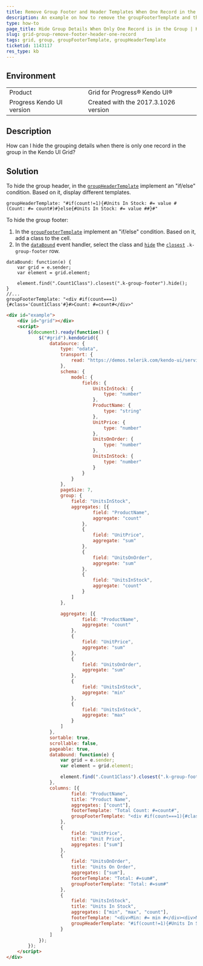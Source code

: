 ```yaml
---
title: Remove Group Footer and Header Templates When One Record in the Group
description: An example on how to remove the groupFooterTemplate and the groupHeaderTemplate when there is only one record in the group in the Kendo UI Grid. 
type: how-to
page_title: Hide Group Details When Only One Record is in the Group | Kendo UI Grid
slug: grid-group-remove-footer-header-one-record
tags: grid, group, groupFooterTemplate, groupHeaderTemplate
ticketid: 1143117
res_type: kb
---
```


## Environment
<table>
 <tr>
  <td>Product</td>
  <td>Grid for Progress® Kendo UI®</td>
 </tr>
 <tr>
  <td>Progress Kendo UI version</td>
  <td>Created with the 2017.3.1026 version</td>
 </tr>
</table>

## Description

How can I hide the grouping details when there is only one record in the group in the Kendo UI Grid?

## Solution

To hide the group header, in the [`groupHeaderTemplate`](https://docs.telerik.com/kendo-ui/api/javascript/ui/grid#configuration-columns.groupHeaderTemplate) implement an "if/else" condition. Based on it, display different templates.

```
groupHeaderTemplate: "#if(count!=1){#Units In Stock: #= value # (Count: #= count#)#}else{#Units In Stock: #= value ##}#"
```

To hide the group footer:

1. In the [`groupFooterTemplate`](https://docs.telerik.com/kendo-ui/api/javascript/ui/grid#configuration-columns.groupFooterTemplate) implement an "if/else" condition. Based on it, add a class to the cell.
1. In the [`dataBound`](https://docs.telerik.com/kendo-ui/api/javascript/ui/grid#events-dataBound) event handler, select the class and [`hide`](https://api.jquery.com/hide/) the [`closest`](https://api.jquery.com/closest/) `.k-group-footer` row.

```
dataBound: function(e) {
    var grid = e.sender;
    var element = grid.element;
 
    element.find(".Count1Class").closest(".k-group-footer").hide();
}
//...
groupFooterTemplate: "<div #if(count===1){#class='Count1Class'#}#>Count: #=count#</div>"
``` 

```html
<div id="example">
    <div id="grid"></div>
    <script>
        $(document).ready(function() {
            $("#grid").kendoGrid({
                dataSource: {
                    type: "odata",
                    transport: {
                        read: "https://demos.telerik.com/kendo-ui/service/Northwind.svc/Products"
                    },
                    schema: {
                        model: {
                            fields: {
                                UnitsInStock: {
                                    type: "number"
                                },
                                ProductName: {
                                    type: "string"
                                },
                                UnitPrice: {
                                    type: "number"
                                },
                                UnitsOnOrder: {
                                    type: "number"
                                },
                                UnitsInStock: {
                                    type: "number"
                                }
                            }
                        }
                    },
                    pageSize: 7,
                    group: {
                        field: "UnitsInStock",
                        aggregates: [{
                                field: "ProductName",
                                aggregate: "count"
                            },
                            {
                                field: "UnitPrice",
                                aggregate: "sum"
                            },
                            {
                                field: "UnitsOnOrder",
                                aggregate: "sum"
                            },
                            {
                                field: "UnitsInStock",
                                aggregate: "count"
                            }
                        ]
                    },

                    aggregate: [{
                            field: "ProductName",
                            aggregate: "count"
                        },
                        {
                            field: "UnitPrice",
                            aggregate: "sum"
                        },
                        {
                            field: "UnitsOnOrder",
                            aggregate: "sum"
                        },
                        {
                            field: "UnitsInStock",
                            aggregate: "min"
                        },
                        {
                            field: "UnitsInStock",
                            aggregate: "max"
                        }
                    ]
                },
                sortable: true,
                scrollable: false,
                pageable: true,
                dataBound: function(e) {
                    var grid = e.sender;
                    var element = grid.element;

                    element.find(".Count1Class").closest(".k-group-footer").hide();
                },
                columns: [{
                        field: "ProductName",
                        title: "Product Name",
                        aggregates: ["count"],
                        footerTemplate: "Total Count: #=count#",
                        groupFooterTemplate: "<div #if(count===1){#class='Count1Class'#}#>Count: #=count#</div>"
                    },
                    {
                        field: "UnitPrice",
                        title: "Unit Price",
                        aggregates: ["sum"]
                    },
                    {
                        field: "UnitsOnOrder",
                        title: "Units On Order",
                        aggregates: ["sum"],
                        footerTemplate: "Total: #=sum#",
                        groupFooterTemplate: "Total: #=sum#"
                    },
                    {
                        field: "UnitsInStock",
                        title: "Units In Stock",
                        aggregates: ["min", "max", "count"],
                        footerTemplate: "<div>Min: #= min #</div><div>Max: #= max #</div>",
                        groupHeaderTemplate: "#if(count!=1){#Units In Stock: #= value # (Count: #= count#)#}else{#Units In Stock: #= value ##}#"
                    }
                ]
            });
        });
    </script>
</div>
```